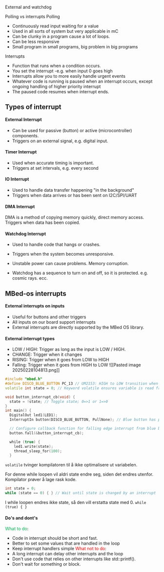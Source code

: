 External and watchdog

Polling vs interrupts
Polling
- Continuously read input waiting for a value
- Used in all sorts of system but very applicable in mC
- Can be clunky in a program cause a lot of loops.
- Can be less responsive
- Small program in small programs, big problem in big programs

Interrupts
- Function that runs when a condition occurs.
- You set the interrupt -e.g. when input 0 goes high
- Interrupts allow you to more easily handle urgent events
- Whatever code is running is paused when an interrupt occurs, except ongoing handling of higher priority interrupt
- The paused code resumes when interrupt ends.

## Types of interrupt
#### External Interrupt
- Can be used for passive (button) or active (microcontroller) components. 
- Triggers on an external signal, e.g. digital input.
#### Timer Interrupt
- Used when accurate timing is important.
- Triggers at set intervals, e.g. every second

#### IO Interrupt
- Used to handle data transfer happening "in the background"
- Triggers when data arrives or has been sent on I2C/SPI/UART

#### DMA Interrupt
DMA is a method of copying memory quickly, direct memory access.
Triggers when data has been copied.

#### Watchdog Interrupt
- Used to handle code that hangs or crashes.
- Triggers when the system becomes unresponsive.

- Unstable power can cause problems. Memory corruption.
- Watchdog has a sequence to turn on and off, so it is protected. e.g. cosmic rays. ecc. 
## MBed-os interrupts
#### External interrupts on inputs
- Useful for buttons and other triggers
- All inputs on our board support interrupts
- External interrupts are directly supported by the MBed OS library.
#### External interrupt types
- LOW / HIGH: Trigger as long as the input is LOW / HIGH.
- CHANGE: Trigger when it changes
- RISING: Trigger when it goes from LOW to HIGH
- Falling: Trigger when it goes from HIGH to LOW
![[Pasted image 20250228104813.png]]
```cpp
#include "mbed.h"
#define DISCO_BLUE_BUTTON PC_13 // UM2153: HIGH to LOW transition when pressed
volatile int state = 0; // Keyword volatile ensures variable is read from memory before evaluated

void button_interrupt_cb(void) {
  state = !state; // Toggle state; 0=>1 or 1=>0
}
int main() {
  DigitalOut led1(LED1);
  InterruptIn button(DISCO_BLUE_BUTTON, PullNone); // Blue button has pullup

  // Configure callback function for falling edge interrupt from blue button
  button.fall(&button_interrupt_cb);

  while (true) {
    led1.write(state);
    thread_sleep_for(100);
  }
```

`volatile` tvinger kompilatoren til å ikke optimalisere ut variabelen.

For denne while loopen vil aldri state endre seg, siden det endres utenfor.
Kompilator prøver å lage rask kode. 

```cpp
int state = 0;
while (state == 0) { } // Wait until state is changed by an interrupt
```
I while loopen endres ikke state, så den vill erstatta state med 0.
`while (true) { }`

#### Do's and dont's
<span style="color:rgb(0, 176, 80)">What to do</span>:
- Code in interrupt should be short and fast.
- Better to set some values that are handled in the loop
- Keep interrupt handlers simple
<span style="color:rgb(255, 0, 0)">What <span style="color:rgb(255, 0, 0)">not</span> to do</span>:
- A long interrupt can delay other interrupts and the loop
- Don't use code that relies on other interrupts like std::printf().
- Don't wait for something or block.

